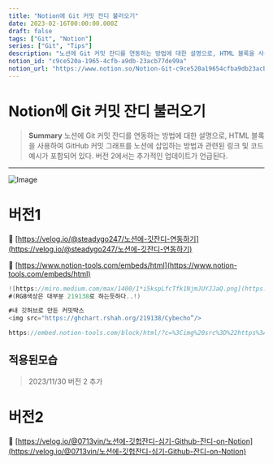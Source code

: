 ```yaml
---
title: "Notion에 Git 커밋 잔디 불러오기"
date: 2023-02-16T00:00:00.000Z
draft: false
tags: ["Git", "Notion"]
series: ["Git", "Tips"]
description: "노션에 Git 커밋 잔디를 연동하는 방법에 대한 설명으로, HTML 블록을 사용하여 GitHub 커밋 그래프를 노션에 삽입하는 방법과 관련된 링크 및 코드 예시가 포함되어 있다. 버전 2에서는 추가적인 업데이트가 언급된다."
notion_id: "c9ce520a-1965-4cfb-a9db-23acb77de99a"
notion_url: "https://www.notion.so/Notion-Git-c9ce520a19654cfba9db23acb77de99a"
---
```


# Notion에 Git 커밋 잔디 불러오기

> **Summary**
> 노션에 Git 커밋 잔디를 연동하는 방법에 대한 설명으로, HTML 블록을 사용하여 GitHub 커밋 그래프를 노션에 삽입하는 방법과 관련된 링크 및 코드 예시가 포함되어 있다. 버전 2에서는 추가적인 업데이트가 언급된다.

---

![Image](image_faa87f6679a3.png)

# 버전1

🔗 [https://velog.io/@steadygo247/노션에-깃잔디-연동하기](https://velog.io/@steadygo247/노션에-깃잔디-연동하기)

🔗 [https://www.notion-tools.com/embeds/html](https://www.notion-tools.com/embeds/html)

```c#
![https://miro.medium.com/max/1400/1*i5kspLfcTfk1NjmJUYJJaQ.png](https://miro.medium.com/max/1400/1*i5kspLfcTfk1NjmJUYJJaQ.png)<img src="https://ghchart.rshah.org/RGB색상/Github계정명”/>
#(RGB색상은 대부분 219138로 하는듯하다..!)
```

```c#
#내 깃허브로 만든 커밋박스
<img src="https://ghchart.rshah.org/219138/Cybecho”/>

https://embed.notion-tools.com/block/html/?c=%3Cimg%20src%3D%22https%3A%2F%2Fghchart.rshah.org%2F219138%2F%Cybecho22%2F%3Ent
```

## 적용된모습


> 2023/11/30 버전 2 추가

# 버전2

🔗 [https://velog.io/@0713vin/노션에-깃헙잔디-심기-Github-잔디-on-Notion](https://velog.io/@0713vin/노션에-깃헙잔디-심기-Github-잔디-on-Notion)

